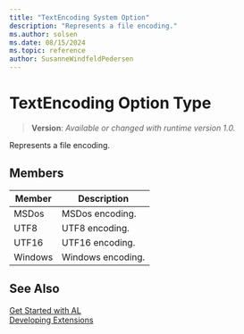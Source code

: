 ```yaml
---
title: "TextEncoding System Option"
description: "Represents a file encoding."
ms.author: solsen
ms.date: 08/15/2024
ms.topic: reference
author: SusanneWindfeldPedersen
---
```

[//]: # (START>DO_NOT_EDIT)
[//]: # (IMPORTANT:Do not edit any of the content between here and the END>DO_NOT_EDIT.)
[//]: # (Any modifications should be made in the .xml files in the ModernDev repo.)
# TextEncoding Option Type
> **Version**: _Available or changed with runtime version 1.0._

Represents a file encoding.

## Members
|  Member  |  Description  |
|----------------|---------------|
|MSDos|MSDos encoding.|
|UTF8|UTF8 encoding.|
|UTF16|UTF16 encoding.|
|Windows|Windows encoding.|

[//]: # (IMPORTANT: END>DO_NOT_EDIT)
## See Also  
[Get Started with AL](../../devenv-get-started.md)  
[Developing Extensions](../../devenv-dev-overview.md)  